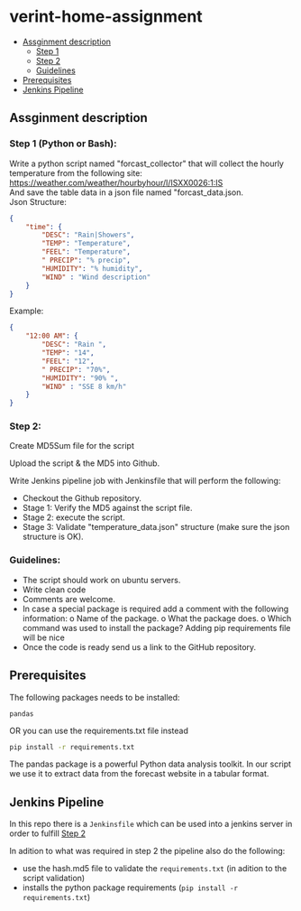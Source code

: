 # verint-home-assignment

* [Assginment description](#assginment-description)
    * [Step 1](#step-1-python-or-bash)
    * [Step 2](#step-2)
    * [Guidelines](#guidelines)
* [Prerequisites](#prerequisites)
* [Jenkins Pipeline](jenkins-pipeline)

## Assginment description 

### Step 1 (Python or Bash):
Write a python script named "forcast_collector" that will collect the hourly temperature from
the following site:  
https://weather.com/weather/hourbyhour/l/ISXX0026:1:IS  
And save the table data in a json file named "forcast_data.json.  
Json Structure:
```JSON
{
    "time": {
        "DESC": "Rain|Showers",
        "TEMP": "Temperature",
        "FEEL": "Temperature",
        " PRECIP": "% precip",
        "HUMIDITY": "% humidity",
        "WIND" : "Wind description"
    }
}
```
Example:

```JSON
{
    "12:00 AM": {
        "DESC": "Rain ",
        "TEMP": "14",
        "FEEL": "12",
        " PRECIP": "70%",
        "HUMIDITY": "90% ",
        "WIND" : "SSE 8 km/h"
    }
}
```

### Step 2:
Create MD5Sum file for the script  

Upload the script & the MD5 into Github.  

Write Jenkins pipeline job with Jenkinsfile that will perform the following:
- Checkout the Github repository.
- Stage 1: Verify the MD5 against the script file.
- Stage 2: execute the script.
- Stage 3: Validate "temperature_data.json" structure (make sure the json structure is
OK).

### Guidelines:
- The script should work on ubuntu servers.
- Write clean code
- Comments are welcome.
- In case a special package is required add a comment with the following information:
o Name of the package.
o What the package does.
o Which command was used to install the package?
Adding pip requirements file will be nice
- Once the code is ready send us a link to the GitHub repository.

## Prerequisites
The following packages needs to be installed:
```
pandas
```

OR you can use the requirements.txt file instead 
```bash
pip install -r requirements.txt
```

The pandas package is a powerful Python data analysis toolkit. In our script we use it to extract data from the forecast website in a tabular format.

## Jenkins Pipeline
In this repo there is  a `Jenkinsfile` which can be used into a jenkins server in order to fulfill [Step 2](#step-2)

In adition to what was required in step 2 the pipeline also do the following:
* use the hash.md5 file to validate the `requirements.txt` (in adition to the script validation)
* installs the python package requirements (`pip install -r requirements.txt`)


 
